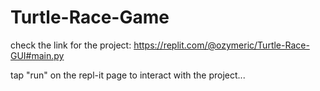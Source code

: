 # Turtle-Race-Game

check the link for the project: https://replit.com/@ozymeric/Turtle-Race-GUI#main.py

tap "run" on the repl-it page to interact with the project...
